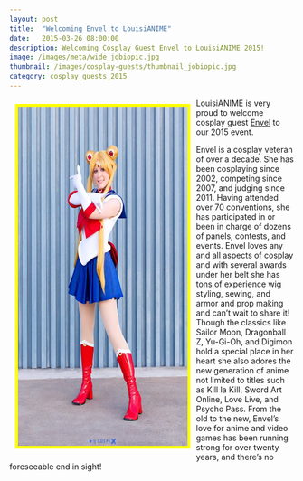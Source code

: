 ```yaml
---
layout: post
title:  "Welcoming Envel to LouisiANIME"
date:   2015-03-26 08:00:00
description: Welcoming Cosplay Guest Envel to LouisiANIME 2015!
image: /images/meta/wide_jobiopic.jpg
thumbnail: /images/cosplay-guests/thumbnail_jobiopic.jpg
category: cosplay_guests_2015
---
```



<div class="row">
<a href="/images/cosplay-guests/jobiopic.jpg" data-lightbox="Cosplay Image 1"><img class="img-responsive" src="/images/cosplay-guests/jobiopic.jpg" alt="Envel" width="300" height="600" style="border:5px solid yellow; float:left; margin:10px;"></a>
	<p>LouisiANIME is very proud to welcome cosplay guest <a href="https://www.facebook.com/envelscosplay">Envel</a> to our 2015 event.</p>
	<p>Envel is a cosplay veteran of over a decade.  She has been cosplaying since 2002, competing since 2007, and judging since 2011. Having attended over 70 conventions, she has participated in or been in charge of dozens of panels, contests, and events. Envel loves any and all aspects of cosplay and with several awards under her belt she has tons of experience wig styling, sewing, and armor and prop making and can’t wait to share it!  Though the classics like Sailor Moon, Dragonball Z, Yu-Gi-Oh, and Digimon hold a special place in her heart she also adores the new generation of anime not limited to titles such as Kill la Kill, Sword Art Online, Love Live, and Psycho Pass.  From the old to the new, Envel’s love for anime and video games has been running strong for over twenty years, and there’s no foreseeable end in sight!</p>
</div>

